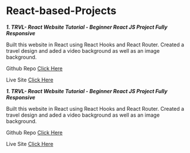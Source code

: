 # React-based-Projects

***1. TRVL- React Website Tutorial - Beginner React JS Project Fully Responsive***

Built this website in React using React Hooks and React Router. Created a travel design and aded a video background as well as an image background.

Github Repo [Click Here](https://github.com/AmanpreetSingh1995/trvl-mockup-website)

Live Site [Click Here](https://trvl-mockup-website.herokuapp.com/)

***1. TRVL- React Website Tutorial - Beginner React JS Project Fully Responsive***

Built this website in React using React Hooks and React Router. Created a travel design and aded a video background as well as an image background.

Github Repo [Click Here](https://github.com/AmanpreetSingh1995/trvl-mockup-website)

Live Site [Click Here](https://trvl-mockup-website.herokuapp.com/)
